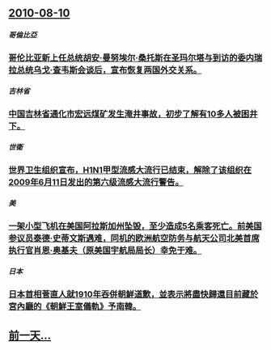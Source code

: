 ## [2010-08-10](/zh/news/2010/08/10/index.md)

##### 哥倫比亞
### [ 哥伦比亚新上任总统胡安·曼努埃尔·桑托斯在圣玛尔塔与到访的委内瑞拉总统乌戈·查韦斯会谈后，宣布恢复两国外交关系。](/zh/news/2010/08/10/哥伦比亚新上任总统胡安-曼努埃尔-桑托斯在圣玛尔塔与到访的委内瑞拉总统乌戈-查韦斯会谈后-宣布恢复两国外交关系.md)
##### 吉林省
### [ 中国吉林省通化市宏远煤矿发生淹井事故，初步了解有10多人被困井下。](/zh/news/2010/08/10/中国吉林省通化市宏远煤矿发生淹井事故-初步了解有10多人被困井下.md)
##### 世衛
### [ 世界卫生组织宣布，H1N1甲型流感大流行已结束，解除了该组织在2009年6月11日发出的第六级流感大流行警告。](/zh/news/2010/08/10/世界卫生组织宣布-H1N1甲型流感大流行已结束-解除了该组织在2009年6月11日发出的第六级流感大流行警告.md)
##### 美
### [ 一架小型飞机在美国阿拉斯加州坠毁，至少造成5名乘客死亡。前美国参议员泰德·史蒂文斯遇难，同机的欧洲航空防务与航天公司北美首席执行官肖恩·奥基夫（原美国宇航局局长）幸免于难。](/zh/news/2010/08/10/一架小型飞机在美国阿拉斯加州坠毁-至少造成5名乘客死亡-前美国参议员泰德-史蒂文斯遇难-同机的欧洲航空防务与航天公司北.md)
##### 日本
### [ 日本首相菅直人就1910年吞併朝鮮道歉，並表示將盡快歸還目前藏於宮內廳的《朝鮮王室儀軌》予南韓。](/zh/news/2010/08/10/日本首相菅直人就1910年吞併朝鮮道歉-並表示將盡快歸還目前藏於宮內廳的-朝鮮王室儀軌-予南韓.md)
## [前一天...](/zh/news/2010/08/9/index.md)


